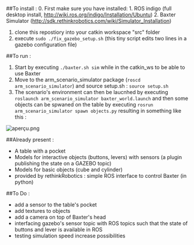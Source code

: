 ##To install :
0. First make sure you have installed:
    1. ROS indigo (full desktop install, http://wiki.ros.org/indigo/Installation/Ubuntu)
    2. Baxter Simulator (http://sdk.rethinkrobotics.com/wiki/Simulator_Installation)
1. clone this repostiory into your catkin workspace "src" folder
2. execute ```sudo ./fix_gazebo_setup.sh``` (this tiny script edits two lines in a gazebo configuration file)


##To run :
1. Start by executing ```./baxter.sh sim``` while in the catkin_ws to be able to use Baxter
2. Move to the arm_scenario_simulator package (```roscd arm_scenario_simulator```) and source setup.sh : ```source setup.sh```
3. The scenario's environment can then be laucnhed by executing ```roslaunch arm_scenario_simulator baxter_world.launch``` and then some objects can be spwaned on the table by executing ```rosrun arm_scenario_simulator spawn objects.py``` resulting in something like this :

![aperçu.png](https://bitbucket.org/repo/GLdKKe/images/3521778972-aper%C3%A7u.png)

##Already present : 
* A table with a pocket
* Models for interactive objects (buttons, levers) with sensors (a plugin publishing the state on a GAZEBO topic)
* Models for basic objects (cube and cylinder)
* provided by rethinkRobotics : simple ROS interface to control Baxter (in python)

##To Do :
* add a sensor to the table's pocket
* add textures to objects
* add a camera on top of Baxter's head
* interfacing gazebo's sensor topic with ROS topics such that the state of buttons and lever is available in ROS
* testing simulation speed increase possibilities